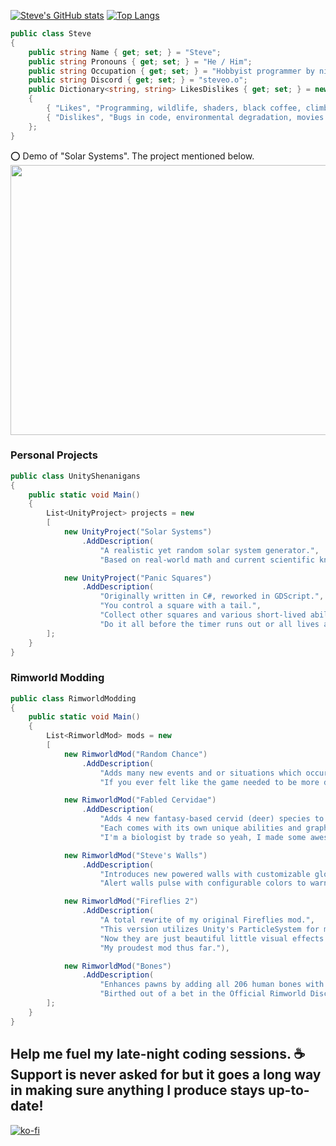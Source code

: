 [![Steve's GitHub stats](https://github-readme-stats.vercel.app/api?username=Scurvyez&theme=synthwave)](https://github.com/anuraghazra/github-readme-stats)     [![Top Langs](https://github-readme-stats.vercel.app/api/top-langs/?username=Scurvyez&theme=synthwave&layout=compact)](https://github.com/anuraghazra/github-readme-stats)<br>

```cs
public class Steve 
{
    public string Name { get; set; } = "Steve";
    public string Pronouns { get; set; } = "He / Him";
    public string Occupation { get; set; } = "Hobbyist programmer by night, wildlife ecologist/biologist by day";
    public string Discord { get; set; } = "steveo.o";
    public Dictionary<string, string> LikesDislikes { get; set; } = new Dictionary<string, string>
    {
        { "Likes", "Programming, wildlife, shaders, black coffee, climbing, synthwave, nice people" },
        { "Dislikes", "Bugs in code, environmental degradation, movies with bad endings" }
    };
}
```

⭕ Demo of "Solar Systems". The project mentioned below.<br>
<img src="https://github.com/Scurvyez/Scurvyez/blob/main/SolarSystems_Gif_1.gif" width="720" height="432">

### Personal Projects

```cs
public class UnityShenanigans
{
    public static void Main()
    {
        List<UnityProject> projects = new 
        [
            new UnityProject("Solar Systems")
                .AddDescription(
                    "A realistic yet random solar system generator.",
                    "Based on real-world math and current scientific knowledge of the universe."),

            new UnityProject("Panic Squares")
                .AddDescription(
                    "Originally written in C#, reworked in GDScript.",
                    "You control a square with a tail.",  
                    "Collect other squares and various short-lived abilities while avoiding walls and enemies.",
                    "Do it all before the timer runs out or all lives are lost.")
        ];
    }
}
```

### Rimworld Modding

```cs
public class RimworldModding
{
    public static void Main()
    {
        List<RimworldMod> mods = new 
        [
            new RimworldMod("Random Chance")
                .AddDescription(
                    "Adds many new events and or situations which occur randomly based on certain factors",
                    "If you ever felt like the game needed to be more difficult with complete randomness then this mod is for you!"),

            new RimworldMod("Fabled Cervidae")
                .AddDescription(
                    "Adds 4 new fantasy-based cervid (deer) species to the game.",
                    "Each comes with its own unique abilities and graphics.",
                    "I'm a biologist by trade so yeah, I made some awesome animals and there are more in the works."),

            new RimworldMod("Steve's Walls")
                .AddDescription(
                    "Introduces new powered walls with customizable glowing colors.",
                    "Alert walls pulse with configurable colors to warn the colony of nearby dangers."),

            new RimworldMod("Fireflies 2")
                .AddDescription(
                    "A total rewrite of my original Fireflies mod.",
                    "This version utilizes Unity's ParticleSystem for much better performance instead of making each firefly an actual pawn.",
                    "Now they are just beautiful little visual effects.",
                    "My proudest mod thus far."),

            new RimworldMod("Bones")
                .AddDescription(
                    "Enhances pawns by adding all 206 human bones with various fracture hediffs.",
                    "Birthed out of a bet in the Official Rimworld Discord server on one gloomy Friday evening. :)"),
        ];
    }
}
```

## Help me fuel my late-night coding sessions. ☕ Support is never asked for but it goes a long way in making sure anything I produce stays up-to-date!
[![ko-fi](https://ko-fi.com/img/githubbutton_sm.svg)](https://ko-fi.com/B0B84LOQ1)
